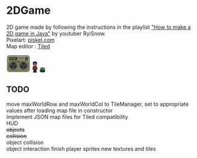 # 2DGame

2D game made by following the instructions in the playlist ["How to make a 2D game in Java"](https://www.youtube.com/playlist?list=PL_QPQmz5C6WUF-pOQDsbsKbaBZqXj4qSq) by youtuber RyiSnow.\
Pixelart: [piskel.com](https://www.piskelapp.com/)\
Map editor : [Tiled](https://www.mapeditor.org/)


![alt text](src/res/objects/CasetteComputer.png)
![alt text](src/res/player/down_still.png)
![alt text](PixelArtWIP/bush.png)

## TODO
move maxWorldRow and maxWorldCol to TileManager, set to appropriate values after loading map file in constructor\
Implement JSON map files for Tiled compatibility\
HUD\
~~objects~~\
~~collision~~\
object collision\
object interaction
finish player sprites
new textures and tiles
